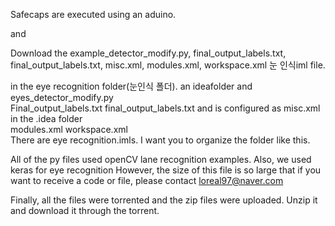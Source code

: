 Safecaps are executed using an aduino.

and

Download the example_detector_modify.py, final_output_labels.txt, final_output_labels.txt, misc.xml, modules.xml, workspace.xml 눈 인식iml file.

in the eye recognition folder(눈인식 폴더). an ideafolder and eyes_detector_modify.py	
Final_output_labels.txt final_output_labels.txt and is configured as misc.xml in the .idea folder	
modules.xml	
workspace.xml	
There are eye recognition.imls. I want you to organize the folder like this.

All of the py files used openCV lane recognition examples. Also, we used keras for eye recognition However, the size of this file is so large that if you want to receive a code or file, please contact loreal97@naver.com

Finally, all the files were torrented and the zip files were uploaded. Unzip it and download it through the torrent.
